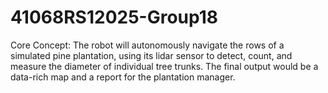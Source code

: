# 41068RS12025-Group18
Core Concept: The robot will autonomously navigate the rows of a simulated pine plantation, using its lidar sensor to detect, count, and measure the diameter of individual tree trunks. The final output would be a data-rich map and a report for the plantation manager.
